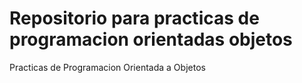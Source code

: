 # Repositorio para practicas de programacion orientadas objetos

Practicas de Programacion Orientada a Objetos

